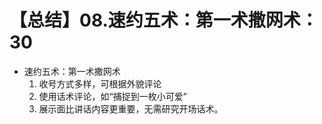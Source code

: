 # 【总结】08.速约五术：第一术撒网术：30

-   速约五术：第一术撒网术
    1.  收号方式多样，可根据外貌评论
    2.  使用话术评论，如“捕捉到一枚小可爱”
    3.  展示面比讲话内容更重要，无需研究开场话术。